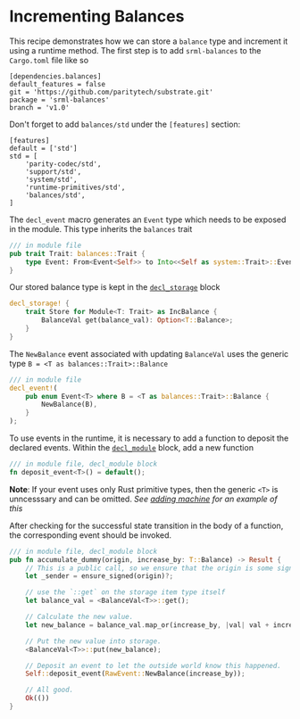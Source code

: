 # Incrementing Balances

This recipe demonstrates how we can store a `balance` type and increment it using a runtime method. The first step is to add `srml-balances` to the `Cargo.toml` file like so

```
[dependencies.balances]
default_features = false
git = 'https://github.com/paritytech/substrate.git'
package = 'srml-balances'
branch = 'v1.0'
```

Don't forget to add `balances/std` under the `[features]` section:

```
[features]
default = ['std']
std = [
    'parity-codec/std',
    'support/std',
    'system/std',
    'runtime-primitives/std',
    'balances/std',
]
```

The `decl_event` macro generates an `Event` type which needs to be exposed in the module. This type inherits the `balances` trait

```rust
/// in module file
pub trait Trait: balances::Trait {
    type Event: From<Event<Self>> to Into<<Self as system::Trait>::Event>;
}
```

Our stored balance type is kept in the [`decl_storage`](https://crates.parity.io/srml_support_procedural/macro.decl_storage.html) block

```rust
decl_storage! {
	trait Store for Module<T: Trait> as IncBalance {
		BalanceVal get(balance_val): Option<T::Balance>;
	}
}
```

The `NewBalance` event associated with updating `BalanceVal` uses the generic type `B = <T as balances::Trait>::Balance`

```rust
/// in module file
decl_event!(
	pub enum Event<T> where B = <T as balances::Trait>::Balance {
		NewBalance(B),
	}
);
```

To use events in the runtime, it is necessary to add a function to deposit the declared events. Within the [`decl_module`](https://crates.parity.io/srml_support/macro.decl_module.html) block, add a new function

```rust
/// in module file, decl_module block
fn deposit_event<T>() = default();
```

**Note**: If your event uses only Rust primitive types, then the generic `<T>` is unncesssary and can be omitted. *See [adding machine](./adder.md) for an example of this*

After checking for the successful state transition in the body of a function, the corresponding event should be invoked.

```rust
/// in module file, decl_module block
pub fn accumulate_dummy(origin, increase_by: T::Balance) -> Result {
    // This is a public call, so we ensure that the origin is some signed account.
    let _sender = ensure_signed(origin)?;

    // use the `::get` on the storage item type itself
    let balance_val = <BalanceVal<T>>::get();

    // Calculate the new value.
    let new_balance = balance_val.map_or(increase_by, |val| val + increase_by);

    // Put the new value into storage.
    <BalanceVal<T>>::put(new_balance);

    // Deposit an event to let the outside world know this happened.
    Self::deposit_event(RawEvent::NewBalance(increase_by));

    // All good.
    Ok(())
}
```